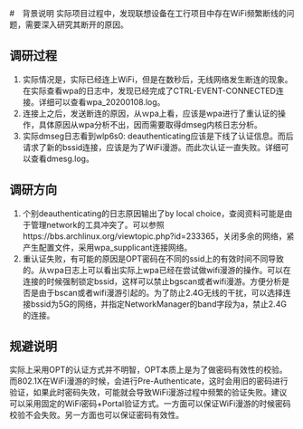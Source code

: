 #　背景说明
实际项目过程中，发现联想设备在工行项目中存在WiFi频繁断线的问题，需要深入研究其断开的原因。

## 调研过程
1. 实际情况是，实际已经连上WiFi，但是在数秒后，无线网络发生断连的现象。在实际查看wpa的日志中，发现已经完成了CTRL-EVENT-CONNECTED连接。详细可以查看wpa_20200108.log。
2. 连接上之后，发送断连的原因，从ｗpa上看，应该是wpa进行了重认证的操作，具体原因从wpa分析不出，因而需要取得dmseg内核日志分析。
3. 实际dmseg日志看到wlp6s0: deauthenticating应该是下线了认证信息。而后请求了新的bssid连接，应该是为了WiFi漫游。而此次认证一直失败。详细可以查看dmesg.log。

## 调研方向
1. 个别deauthenticating的日志原因输出了by local choice，查阅资料可能是由于管理network的工具冲突了。可以参照https://bbs.archlinux.org/viewtopic.php?id=233365，关闭多余的网络，紧产生配置文件，采用wpa_supplicant连接网络。
2. 重认证失败，有可能的原因是OPT密码在不同的ssid上的有效时间不同导致的。从ｗpa日志上可以看出实际上wpa已经在尝试做wifi漫游的操作。可以在连接的时候强制锁定bssid，这样可以禁止bgscan或者wifi漫游。方便分析是否是由于bscan或者wifi漫游引起的。为了防止2.4G无线的干扰，可以选择连接bssid为5G的网络，并指定NetworkManager的band字段为a，禁止2.4G的连接。

## 规避说明
实际上采用OPT的认证方式并不明智，OPT本质上是为了做密码有效性的校验。而802.1X在WiFi漫游的时候，会进行Pre-Authenticate，这时会用旧的密码进行验证，如果此时密码失效，可能就会导致WiFi漫游过程中频繁的验证失败。建议可以采用固定的WiFi密码+Portal验证方式。一方面可以保证WiFi漫游的时候密码校验不会失败。另一方面也可以保证密码有效性。